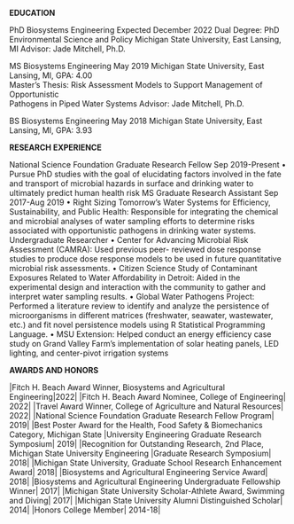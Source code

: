 **EDUCATION**

PhD Biosystems Engineering                                    Expected December 2022
  Dual Degree: PhD Environmental Science and Policy
	Michigan State University, East Lansing, MI
		Advisor: Jade Mitchell, Ph.D.	

MS Biosystems Engineering                                                   May 2019
	Michigan State University, East Lansing, MI, GPA: 4.00	
	Master’s Thesis: Risk Assessment Models to Support Management of Opportunistic 	
  Pathogens in Piped Water Systems
		Advisor: Jade Mitchell, Ph.D.	

BS Biosystems Engineering                                                   May 2018
	Michigan State University, East Lansing, MI, GPA: 3.93	


**RESEARCH EXPERIENCE**

National Science Foundation Graduate Research Fellow                 Sep 2019-Present
  •	Pursue PhD studies with the goal of elucidating factors involved in the fate and 
    transport of microbial hazards in surface and drinking water to ultimately predict 
    human health risk
MS Graduate Research Assistant                                      Sep 2017-Aug 2019
  •	Right Sizing Tomorrow’s Water Systems for Efficiency, Sustainability, and Public
    Health: Responsible for integrating the chemical and microbial analyses of water 
    sampling efforts to determine risks associated with opportunistic pathogens in 
    drinking water systems.
Undergraduate Researcher
  •	Center for Advancing Microbial Risk Assessment (CAMRA): Used previous peer-
    reviewed dose response studies to produce dose response models to be used in 
    future quantitative microbial risk assessments. 
  •	Citizen Science Study of Contaminant Exposures Related to Water Affordability in 
    Detroit: Aided in the experimental design and interaction with the community to 
    gather and interpret water sampling results.
  •	Global Water Pathogens Project: Performed a literature review to identify and 
    analyze the persistence of microorganisms in different matrices (freshwater, 
    seawater, wastewater, etc.) and fit novel persistence models using R Statistical 
    Programming Language.
  •	MSU Extension: Helped conduct an energy efficiency case study on Grand Valley 
    Farm’s implementation of solar heating panels, LED lighting, and center-pivot 
    irrigation systems

**AWARDS AND HONORS**

|Fitch H. Beach Award Winner, Biosystems and Agricultural Engineering|2022|
|Fitch H. Beach Award Nominee, College of Engineering| 2022|
|Travel Award Winner, College of Agriculture and Natural Resources|	2022|
|National Science Foundation Graduate Research Fellow Program|	2019|
|Best Poster Award for the Health, Food Safety & Biomechanics Category, Michigan State 
|University Engineering Graduate Research Symposium|	2019|
|Recognition for Outstanding Research, 2nd Place, Michigan State University Engineering 
|Graduate Research Symposium|	2018|
|Michigan State University, Graduate School Research Enhancement Award|	2018|
|Biosystems and Agricultural Engineering Service Award|	2018|
|Biosystems and Agricultural Engineering Undergraduate Fellowship Winner|	2017|
|Michigan State University Scholar-Athlete Award, Swimming and Diving|	2017|
|Michigan State University Alumni Distinguished Scholar|	2014|
|Honors College Member|	2014-18|

